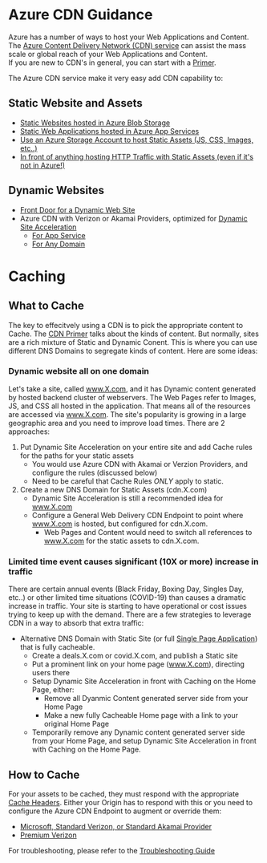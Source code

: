 # Azure CDN Guidance

Azure has a number of ways to host your Web Applications and Content.  The [Azure Content Delivery Network (CDN) service](https://azure.microsoft.com/en-us/services/cdn/) can assist the mass scale or global reach of your Web Applications and Content.  
If you are new to CDN's in general, you can start with a [Primer](https://github.com/andywahr/azure-cdn-guidance/wiki/CDN-Primer).

The Azure CDN service make it very easy add CDN capability to:

## Static Website and Assets
* [Static Websites hosted in Azure Blob Storage](https://docs.microsoft.com/en-us/azure/storage/blobs/static-website-content-delivery-network)
* [Static Web Applications hosted in Azure App Services](https://docs.microsoft.com/en-us/azure/cdn/cdn-add-to-web-app)
* [Use an Azure Storage Account to host Static Assets (JS, CSS, Images, etc..)](https://docs.microsoft.com/en-us/azure/cdn/cdn-storage-custom-domain-https)
* [In front of anything hosting HTTP Traffic with Static Assets (even if it's not in Azure!)](https://docs.microsoft.com/en-us/azure/cdn/cdn-map-content-to-custom-domain)

## Dynamic Websites
* [Front Door for a Dynamic Web Site](https://docs.microsoft.com/en-us/azure/frontdoor/quickstart-create-front-door)
* Azure CDN with Verizon or Akamai Providers, optimized for [Dynamic Site Acceleration](https://docs.microsoft.com/en-us/azure/cdn/cdn-dynamic-site-acceleration)
  * [For App Service](https://docs.microsoft.com/en-us/azure/cdn/cdn-add-to-web-app)
  * [For Any Domain](https://docs.microsoft.com/en-us/azure/cdn/cdn-map-content-to-custom-domain)

# Caching
## What to Cache
The key to effecitvely using a CDN is to pick the appropriate content to Cache.  The [CDN Primer](https://github.com/andywahr/azure-cdn-guidance/wiki/CDN-Primer) talks about the kinds of content.  But normally, sites are a rich mixture of Static and Dynamic Conent.  This is where you can use different DNS Domains to segregate kinds of content.  Here are some ideas:

### Dynamic website all on one domain
Let's take a site, called www.X.com, and it has Dynamic content generated by hosted backend cluster of webservers.  The Web Pages refer to Images, JS, and CSS all hosted in the application.  That means all of the resources are accessed via www.X.com.  The site's popularity is growing in a large geographic area and you need to improve load times.  There are 2 approaches:
1. Put Dynamic Site Acceleration on your entire site and add Cache rules for the paths for your static assets
   * You would use Azure CDN with Akamai or Verzion Providers, and configure the rules (discussed below)
   * Need to be careful that Cache Rules *ONLY* apply to static.
1. Create a new DNS Domain for Static Assets (cdn.X.com)
   * Dynamic Site Acceleration is still a recommended idea for www.X.com
   * Configure a General Web Delivery CDN Endpoint to point where www.X.com is hosted, but configured for cdn.X.com.
     * Web Pages and Content would need to switch all references to www.X.com for the static assets to cdn.X.com.

### Limited time event causes significant (10X or more) increase in traffic
There are certain annual events (Black Friday, Boxing Day, Singles Day, etc..) or other limited time situations (COVID-19) than causes a dramatic increase in traffic.  Your site is starting to have operational or cost issues trying to keep up with the demand.  There are a few strategies to leverage CDN in a way to absorb that extra traffic:
* Alternative DNS Domain with Static Site (or full [Single Page Application](https://en.wikipedia.org/wiki/Single-page_application)) that is fully cacheable.
   * Create a deals.X.com or covid.X.com, and publish a Static site
   * Put a prominent link on your home page (www.X.com), directing users there
   * Setup Dynamic Site Acceleration in front with Caching on the Home Page, either:
     * Remove all Dyanmic Content generated server side from your Home Page
     * Make a new fully Cacheable Home page with a link to your original Home Page
   * Temporarily remove any Dynamic content generated server side from your Home Page, and setup Dynamic Site Acceleration in front with Caching on the Home Page.
  
## How to Cache
For your assets to be cached, they must respond with the appropriate [Cache Headers](https://github.com/andywahr/azure-cdn-guidance/wiki/Cache-Headers).  Either your Origin has to respond with this or you need to configure the Azure CDN Endpoint to augment or override them:
* [Microsoft, Standard Verizon, or Standard Akamai Provider](https://docs.microsoft.com/en-us/azure/cdn/cdn-caching-rules-tutorial)
* [Premium Verizon](https://docs.microsoft.com/en-us/azure/cdn/cdn-verizon-premium-rules-engine)

For troubleshooting, please refer to the [Troubleshooting Guide](https://github.com/andywahr/azure-cdn-guidance/wiki/CDN-Cache-Troubleshooting-Guide)

